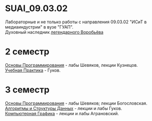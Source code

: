 # SUAI_09.03.02  
Лабораторные и не только работы с направления 09.03.02 "ИСиТ в медиаиндустрии" в вузе "ГУАП".  
Духовный наследник [легендарного Воробьёва](https://github.com/vladcto/suai-labs/)  
# 2 семестр  
[Основы Программирования](https://github.com/MyataEtoki/SUAI_09.03.02/tree/main/2_semester/ОП) - лабы Шевяков, лекции Кузнецов.  
[Учебная Практика](https://github.com/MyataEtoki/Arcade-of-Fish) - Гуков.
# 3 семестр  
[Основы Программирования](https://github.com/MyataEtoki/SUAI_09.03.02/tree/main/3_semester/ОП) - лабы Шевяков; лекции Богословская.  
[Алгоритмы и Структуры Данных](https://github.com/MyataEtoki/SUAI_09.03.02/tree/main/3_semester/АлиСД) - лекции и лабы Гуков.  
[Компьютерная Графика](https://github.com/MyataEtoki/SUAI_09.03.02/tree/main/3_semester/КГ) - лекции и лабы Аграновский.
